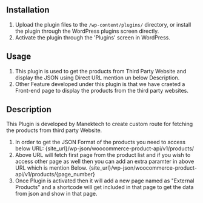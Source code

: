 ## Installation

1. Upload the plugin files to the `/wp-content/plugins/` directory, or install the plugin through the WordPress plugins screen directly.
2. Activate the plugin through the 'Plugins' screen in WordPress.

## Usage

1. This plugin is used to get the products from Third Party Website and display the JSON using Direct URL mention un below Description.
2. Other Feature developed under this plugin is that we have craeted a Front-end page to display the products from the third party websites.

## Description

This Plugin is developed by Manektech to create custom route for fetching the products from third party Website.
1. In order to get the JSON Format of the products you need to access below URL:
{site_url}/wp-json/woocommerce-product-api/v1/products/
2. Above URL will fetch first page from the product list and if you wish to access other page as well then you can add an extra paramter in above URL which is mention Below.
{site_url}/wp-json/woocommerce-product-api/v1/products/{page_number}
3. Once Plugin is activated then it will add a new page named as "External Products" and a shortcode will get included in that page to get the data from json and show in that page.
